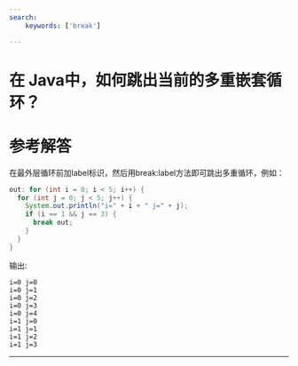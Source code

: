 ```yaml
---
search:
    keywords: ['break']

---
```




# 在 Java中，如何跳出当前的多重嵌套循环？

# 参考解答

在最外层循环前加label标识，然后用break:label方法即可跳出多重循环，例如：



```java
out: for (int i = 0; i < 5; i++) {
  for (int j = 0; j < 5; j++) {
    System.out.println("i=" + i + " j=" + j);
    if (i == 1 && j == 3) {
      break out;
    }
  }
}
```



输出:


```
i=0 j=0
i=0 j=1
i=0 j=2
i=0 j=3
i=0 j=4
i=1 j=0
i=1 j=1
i=1 j=2
i=1 j=3
```



---

